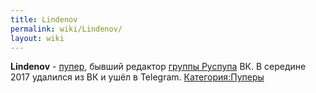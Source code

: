 ```yaml
---
title: Lindenov
permalink: wiki/Lindenov/
layout: wiki
---
```


**Lindenov** - [пупер](Пуперы "wikilink"), бывший редактор [группы
Руспупа](https://vk.com/russianpoop) ВК. В середине 2017 удалился из ВК
и ушёл в Telegram. [Категория:Пуперы](Категория:Пуперы "wikilink")
